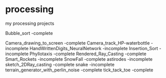 # processing
my processing projects


Bubble_sort -complete

Camera_drawing_to_screen -complete
Camera_track_HP-waterbottle -incomplete
HandWrittenDigits_NeuralNetwork -incomplete
Insertion_Sort -incomplete
Phyllotaxis -complete
Rendered_Ray_Casting -complete
Smart_Rockets -incomplete
SnowFall -complete
astirodes -incomplete
sketch_2DRay_casting -complete
snake -incomplete
terrain_generator_with_perlin_noise -complete
tick_tack_toe -complete
